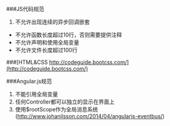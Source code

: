 ###JS代码规范
1. 不允许出现连续的异步回调嵌套
* 不允许函数长度超过10行，否则需要提供注释
* 不允许声明和使用全局变量
* 不允许文件长度超过100行

###[HTML&CSS http://codeguide.bootcss.com/](http://codeguide.bootcss.com/)

###Angular.js规范
1. 不能引用全局变量
2. 任何Controller都可以独立的显示在界面上
3. 使用$rootScope作为全局消息系统(http://www.johanilsson.com/2014/04/angularjs-eventbus/)
